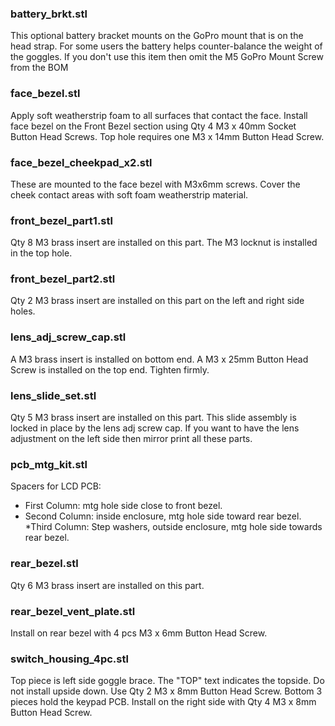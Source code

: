 ### battery_brkt.stl
This optional battery bracket mounts on the GoPro mount that is on the head strap.
For some users the battery helps counter-balance the weight of the goggles.
If you don't use this item then omit the M5 GoPro Mount Screw from the BOM 

### face_bezel.stl
Apply soft weatherstrip foam to all surfaces that contact the face. Install face
bezel on the Front Bezel section using Qty 4 M3 x 40mm Socket Button Head Screws.
Top hole requires one M3 x 14mm Button Head Screw. 

### face_bezel_cheekpad_x2.stl
These are mounted to the face bezel with M3x6mm screws. Cover the cheek contact areas
with soft foam weatherstrip material. 

### front_bezel_part1.stl
Qty 8 M3 brass insert are installed on this part. The M3 locknut is installed in the top hole. 

### front_bezel_part2.stl
Qty 2 M3 brass insert are installed on this part on the left and right side holes. 

### lens_adj_screw_cap.stl
A M3 brass insert is installed on bottom end. A M3 x 25mm Button Head Screw is installed
on the top end. Tighten firmly. 

### lens_slide_set.stl
Qty 5 M3 brass insert are installed on this part. This slide assembly is locked in place
by the lens adj screw cap. If you want to have the lens adjustment on the left side then
mirror print all these parts. 

### pcb_mtg_kit.stl
Spacers for LCD PCB:
  * First Column: mtg hole side close to front bezel.
  * Second Column: inside enclosure, mtg hole side toward rear bezel.
  *Third Column: Step washers, outside enclosure, mtg hole side towards rear bezel. 

### rear_bezel.stl
Qty 6 M3 brass insert are installed on this part. 

### rear_bezel_vent_plate.stl
Install on rear bezel with 4 pcs M3 x 6mm Button Head Screw.

### switch_housing_4pc.stl
Top piece is left side goggle brace. The "TOP" text indicates the topside. Do not install upside down.
Use Qty 2 M3 x 8mm Button Head Screw. Bottom 3 pieces hold the keypad PCB. Install on the right side
with Qty 4 M3 x 8mm Button Head Screw.
